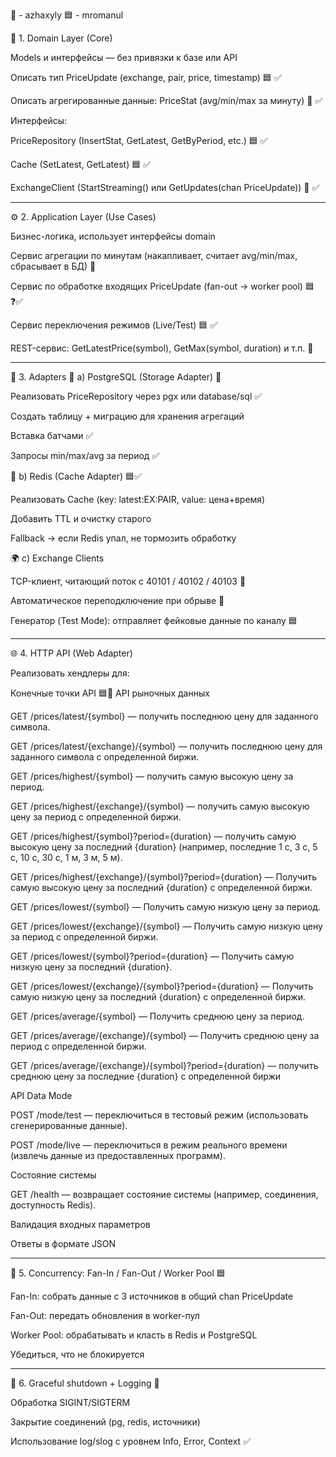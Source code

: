 🔴 - azhaxyly
🟦 - mromanul

🧠 1. Domain Layer (Core)

Models и интерфейсы — без привязки к базе или API

Описать тип PriceUpdate (exchange, pair, price, timestamp) 🟦 ✅

Описать агрегированные данные: PriceStat (avg/min/max за минуту) 🔴 ✅

Интерфейсы:

PriceRepository (InsertStat, GetLatest, GetByPeriod, etc.) 🟦 ✅

Cache (SetLatest, GetLatest) 🟦 ✅

ExchangeClient (StartStreaming() или GetUpdates(chan PriceUpdate)) 🔴 ✅

---

⚙️ 2. Application Layer (Use Cases)

Бизнес-логика, использует интерфейсы domain

Сервис агрегации по минутам (накапливает, считает avg/min/max, сбрасывает в БД) 🔴

Сервис по обработке входящих PriceUpdate (fan-out → worker pool) 🟦 ❓✅

Сервис переключения режимов (Live/Test) 🟦 ✅

REST-сервис: GetLatestPrice(symbol), GetMax(symbol, duration) и т.п. 🔴

---

🔌 3. Adapters
💾 a) PostgreSQL (Storage Adapter) 🔴

Реализовать PriceRepository через pgx или database/sql ✅

Создать таблицу + миграцию для хранения агрегаций

Вставка батчами ✅

Запросы min/max/avg за период ✅

🧠 b) Redis (Cache Adapter) 🟦✅

Реализовать Cache (key: latest:EX:PAIR, value: цена+время)

Добавить TTL и очистку старого

Fallback → если Redis упал, не тормозить обработку

🌍 c) Exchange Clients

TCP-клиент, читающий поток с 40101 / 40102 / 40103 🔴

Автоматическое переподключение при обрыве 🔴

Генератор (Test Mode): отправляет фейковые данные по каналу 🟦

---

🌐 4. HTTP API (Web Adapter)

Реализовать хендлеры для: 

Конечные точки API 🟦🔴
API рыночных данных

GET /prices/latest/{symbol} — получить последнюю цену для заданного символа.

GET /prices/latest/{exchange}/{symbol} — получить последнюю цену для заданного символа с определенной биржи.

GET /prices/highest/{symbol} — получить самую высокую цену за период.

GET /prices/highest/{exchange}/{symbol} — получить самую высокую цену за период с определенной биржи.

GET /prices/highest/{symbol}?period={duration} — получить самую высокую цену за последний {duration} (например, последние 1 с, 3 с, 5 с, 10 с, 30 с, 1 м, 3 м, 5 м).

GET /prices/highest/{exchange}/{symbol}?period={duration} — Получить самую высокую цену за последний {duration} с определенной биржи.

GET /prices/lowest/{symbol} — Получить самую низкую цену за период.

GET /prices/lowest/{exchange}/{symbol} — Получить самую низкую цену за период с определенной биржи.

GET /prices/lowest/{symbol}?period={duration} — Получить самую низкую цену за последний {duration}.

GET /prices/lowest/{exchange}/{symbol}?period={duration} — Получить самую низкую цену за последний {duration} с определенной биржи.

GET /prices/average/{symbol} — Получить среднюю цену за период.

GET /prices/average/{exchange}/{symbol} — Получить среднюю цену за период с определенной биржи.

GET /prices/average/{exchange}/{symbol}?period={duration} — получить среднюю цену за последние {duration} с определенной биржи

API Data Mode

POST /mode/test — переключиться в тестовый режим (использовать сгенерированные данные).

POST /mode/live — переключиться в режим реального времени (извлечь данные из предоставленных программ).

Состояние системы

GET /health — возвращает состояние системы (например, соединения, доступность Redis). 

Валидация входных параметров

Ответы в формате JSON

---

🔁 5. Concurrency: Fan-In / Fan-Out / Worker Pool 🟦

Fan-In: собрать данные с 3 источников в общий chan PriceUpdate

Fan-Out: передать обновления в worker-пул

Worker Pool: обрабатывать и класть в Redis и PostgreSQL

Убедиться, что не блокируется

---

🚦 6. Graceful shutdown + Logging 🔴

Обработка SIGINT/SIGTERM

Закрытие соединений (pg, redis, источники)

Использование log/slog с уровнем Info, Error, Context ✅
